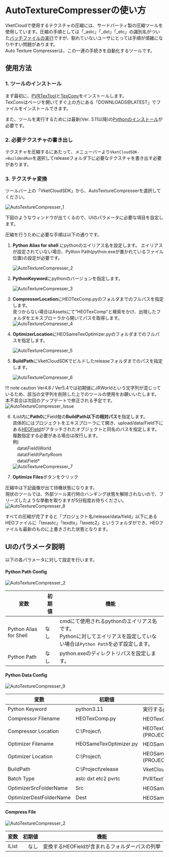 # AutoTextureCompresserの使い方
VketCloudで使用するテクスチャの圧縮には、サードパーティ製の圧縮ツールを使用しています。圧縮の手順としては「_astc」「_dxt」「_etc」の識別名がついた[バッチファイルの実行](../heoexporter/he_TextureCompression.md)ですが、馴れていないユーザにとっては手順が煩雑になりやすい問題があります。<br>
Auto Texture Compresserは、この一連の手続きを自動化するツールです。

## 使用方法
### 1. ツールのインストール
まず最初に、[PVRTexTool](https://developer.imaginationtech.com/pvrtextool/)と[TexConv](https://github.com/Microsoft/DirectXTex/wiki/Texconv)をインストールします。<br>
TexConvはページを開いてすぐ上の方にある「DOWNLOADS@LATEST」でファイルをインストールできます。

また、ツールを実行するためには最新(Ver. 3.11以降)の[Pythonのインストール](https://www.python.org/downloads/)が必要です。

### 2. 必要テクスチャの書き出し
テクスチャを圧縮するにあたって、メニューバーより`VketCloudSDK->BuildAndRun`を選択してreleaseフォルダ下に必要なテクスチャを書き出す必要があります。

### 3. テクスチャ変換
ツールバー上の「VketCloudSDK」から、AutoTextureCompresserを選択してください。<br>

![AutoTextureCompresser_1](img/AutoTextureCompresser_1.jpg)

下図のようなウィンドウが出てくるので、UIのパラメータに必要な項目を設定します。

圧縮を行うために必要な手順は以下の通りです。

1. **Python Alias for shell** にpythonのエイリアス名を設定します。
    エイリアスが設定されていない場合、Python Path(python.exeが置かれているファイル位置)の設定が必要です。

    ![AutoTextureCompresser_2](img/AutoTextureCompresser_2.jpg)

2. **PythonKeyword**にpythonのバージョンを指定します。

    ![AutoTextureCompresser_3](img/AutoTextureCompresser_3.jpg)

3. **CompressorLocation**にHEOTexComp.pyのフォルダまでのフルパスを指定します。<br>見つからない場合はAssetsにて"HEOTexComp"と検索をかけ、出現したフォルダをエキスプローラから開いてパスを取得します。
    ![AutoTextureCompresser_4](img/AutoTextureCompresser_4.jpg)

4. **OptimizerLocation**にHEOSameTexOptimizer.pyのフォルダまでのフルパスを指定します。

    ![AutoTextureCompresser_5](img/AutoTextureCompresser_5.jpg)

5. **BuildPath**にVketCloudSDKでビルドしたreleaseフォルダまでのパスを指定します。

    ![AutoTextureCompresser_6](img/AutoTextureCompresser_6.jpg)

!!! note caution
        Ver4.8 / Ver5.4では初期値にJRWorldという文字列が混じっているため、該当の文字列を削除した上でのツールの使用をお願いいたします。
        本不具合は次回のアップデートで修正される予定です。
    ![AutoTextureCompresser_Issue](img/AutoTextureCompresser_Issue.jpg)

6. IList内に**Path0**にField毎の**BuildPath以下の相対パス**を指定します。<br>具体的にはプロジェクトをエキスプローラにて開き、upload/data/Field下にある[HEOField](../HEOComponents/HEOField.md)がアタッチされたオブジェクトと同名のパスを指定します。<br>複数指定する必要がある場合は改行します。<br>
例)<br>
　data\Field\World<br>
　data\Field\PartyRoom<br>
　data\Field\*<br>
    ![AutoTextureCompresser_7](img/AutoTextureCompresser_7.jpg)

7. **Optimize Files**ボタンをクリック

圧縮中は下記画像が出て待機状態になります。<br>
現状のツールでは、外部ツール実行時のハンギング状態を解除されないので、フリーズしたような挙動を取りますが5分程度お待ちください。
![AutoTextureCompresser_8](img/AutoTextureCompresser_8.jpg)

すべての圧縮が完了すると「プロジェクト名/release/data/field」以下にあるHEOファイルに「texastc」「texdtx」「texetc2」というフォルダができ、HEOファイルも最新のものに上書きされた状態となります。

## UIのパラメータ説明
以下の各パラメータに対して設定を行います。

#### Python Path Config

![AutoTextureCompresser_2](img/AutoTextureCompresser_2.jpg)

| 変数 | 初期値 | 機能 |
| ---- | ---- | ---- |
| Python Alias for Shell | なし | cmdにて使用されるpythonのエイリアス名です。<br>Pythonに対してエイリアスを設定していない場合は`Python Path`を必ず設定します。 |
| Python Path | なし |python.exeのディレクトリパスを設定します。 |

#### Python Data Config

![AutoTextureCompresser_9](img/AutoTextureCompresser_9.jpg)

| 変数 | 初期値 | 機能 |
| ---- | ---- | ---- |
| Python Keyword | python3.11 | 実行するpython.exeの名前。Python Aliasと一致する |
| Compressor Filename | HEOTexComp.py | HEOTexCompスクリプトのファイル名 |
| Compressor Location | C:\Project\ |HEOTexComp.pyのフォルダパスを指定します。<br> {PROJECT_PATH}\Packages\VketCloudSDK\PackageResources\tools\HEOTexComp |
| Optimizer Filename |HEOSameTexOptimizer.py |HEOSameTexOptimizerスクリプトのファイル名 |
| Optimizer Location |C:\Project\ | HEOSameTexOptimizer.pyのフォルダパスを指定します。<br> {PROJECT_PATH}\Packages\VketCloudSDK\PackageResources\tools\HEOSameTexOptimizer |
| BuildPath | C:\Project\release |VketCloudSDKでビルドしたreleaseフォルダまでのパス |
| Batch Type |astc dxt etc2 pvrtc | PVRTextToolやTexconvを使うバッチファイル名のリストです。|
| OptimizerSrcFolderName | Src |HEOSameTexOptimizerが求めるSourceフォルダの名前 |
| OptimizerDestFolderName |Dest |HEOSameTexOptimizerが出力用に使うフォルダ名 |

#### Compress File

![AutoTextureCompresser_2](img/AutoTextureCompresser_2.jpg)

| 変数 | 初期値 | 機能 |
| ---- | ---- | ---- |
|IList |　なし | 変換するHEOFieldが含まれるフォルダーパスの列挙 |